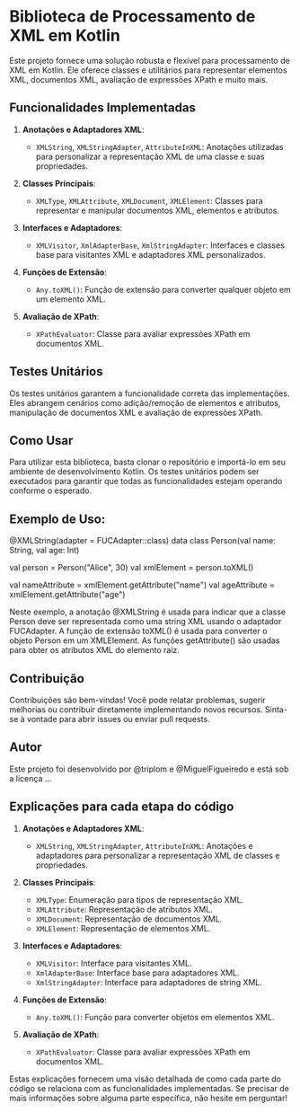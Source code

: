 # Biblioteca de Processamento de XML em Kotlin

Este projeto fornece uma solução robusta e flexível para processamento de XML em Kotlin. Ele oferece classes e utilitários para representar elementos XML, documentos XML, avaliação de expressões XPath e muito mais.

## Funcionalidades Implementadas

1. **Anotações e Adaptadores XML**:
   - `XMLString`, `XMLStringAdapter`, `AttributeInXML`: Anotações utilizadas para personalizar a representação XML de uma classe e suas propriedades.

2. **Classes Principais**:
   - `XMLType`, `XMLAttribute`, `XMLDocument`, `XMLElement`: Classes para representar e manipular documentos XML, elementos e atributos.

3. **Interfaces e Adaptadores**:
   - `XMLVisitor`, `XmlAdapterBase`, `XmlStringAdapter`: Interfaces e classes base para visitantes XML e adaptadores XML personalizados.

4. **Funções de Extensão**:
   - `Any.toXML()`: Função de extensão para converter qualquer objeto em um elemento XML.

5. **Avaliação de XPath**:
   - `XPathEvaluator`: Classe para avaliar expressões XPath em documentos XML.

## Testes Unitários

Os testes unitários garantem a funcionalidade correta das implementações. Eles abrangem cenários como adição/remoção de elementos e atributos, manipulação de documentos XML e avaliação de expressões XPath.

## Como Usar

Para utilizar esta biblioteca, basta clonar o repositório e importá-lo em seu ambiente de desenvolvimento Kotlin. Os testes unitários podem ser executados para garantir que todas as funcionalidades estejam operando conforme o esperado.

## Exemplo de Uso:
@XMLString(adapter = FUCAdapter::class)
data class Person(val name: String, val age: Int)

val person = Person("Alice", 30)
val xmlElement = person.toXML()

val nameAttribute = xmlElement.getAttribute("name")
val ageAttribute = xmlElement.getAttribute("age")

Neste exemplo, a anotação @XMLString é usada para indicar que a classe Person deve ser representada como uma string XML usando o adaptador FUCAdapter. A função de extensão toXML() é usada para converter o objeto Person em um XMLElement. As funções getAttribute() são usadas para obter os atributos XML do elemento raiz.

## Contribuição

Contribuições são bem-vindas! Você pode relatar problemas, sugerir melhorias ou contribuir diretamente implementando novos recursos. Sinta-se à vontade para abrir issues ou enviar pull requests.

## Autor

Este projeto foi desenvolvido por @triplom e @MiguelFigueiredo e está sob a licença ...

## Explicações para cada etapa do código

1. **Anotações e Adaptadores XML**:
   - `XMLString`, `XMLStringAdapter`, `AttributeInXML`: Anotações e adaptadores para personalizar a representação XML de classes e propriedades.

2. **Classes Principais**:
   - `XMLType`: Enumeração para tipos de representação XML.
   - `XMLAttribute`: Representação de atributos XML.
   - `XMLDocument`: Representação de documentos XML.
   - `XMLElement`: Representação de elementos XML.

3. **Interfaces e Adaptadores**:
   - `XMLVisitor`: Interface para visitantes XML.
   - `XmlAdapterBase`: Interface base para adaptadores XML.
   - `XmlStringAdapter`: Interface para adaptadores de string XML.

4. **Funções de Extensão**:
   - `Any.toXML()`: Função para converter objetos em elementos XML.

5. **Avaliação de XPath**:
   - `XPathEvaluator`: Classe para avaliar expressões XPath em documentos XML.

Estas explicações fornecem uma visão detalhada de como cada parte do código se relaciona com as funcionalidades implementadas. Se precisar de mais informações sobre alguma parte específica, não hesite em perguntar!
